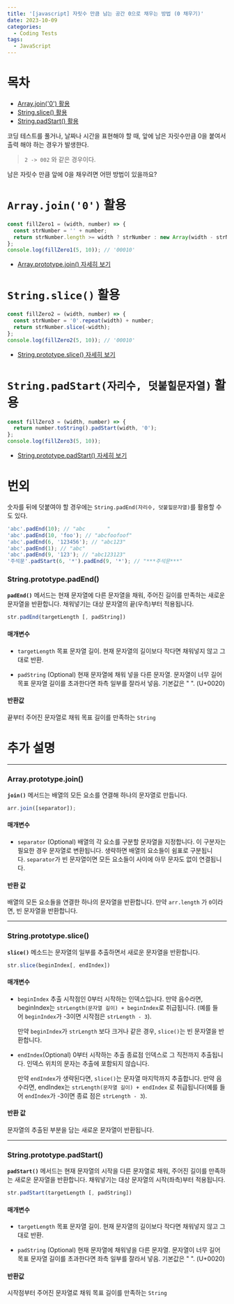 ```yaml
---
title: '[javascript] 자릿수 만큼 남는 공간 0으로 채우는 방법 (0 채우기)'
date: 2023-10-09
categories:
  - Coding Tests
tags:
  - JavaScript
---
```


# 목차

- [Array.join('0') 활용](#arrayjoin0-활용)
- [String.slice() 활용](#stringslice-활용)
- [String.padStart() 활용](#stringpadstart자리수-덧붙힐문자열-활용)

코딩 테스트를 풀거나, 날짜나 시간을 표현해야 할 때, 앞에 남은 자릿수만큼 0을 붙여서 출력 해야 하는 경우가 발생한다.

> `2 -> 002` 와 같은 경우이다.

남은 자릿수 만큼 앞에 0을 채우려면 어떤 방법이 있을까요?

# `Array.join('0')` 활용

```js
const fillZero1 = (width, number) => {
  const strNumber = '' + number;
  return strNumber.length >= width ? strNumber : new Array(width - strNumber.length + 1).join('0') + strNumber;
};
console.log(fillZero1(5, 10)); // '00010'
```

- [Array.prototype.join() 자세히 보기](#arrayprototypejoin)

# `String.slice()` 활용

```js
const fillZero2 = (width, number) => {
  const strNumber = '0'.repeat(width) + number;
  return strNumber.slice(-width);
};
console.log(fillZero2(5, 10)); // '00010'
```

- [String.prototype.slice() 자세히 보기](#stringprototypeslice)

# `String.padStart(자리수, 덧붙힐문자열)` 활용

```js
const fillZero3 = (width, number) => {
  return number.toString().padStart(width, '0');
};
console.log(fillZero3(5, 10));
```

- [String.prototype.padStart() 자세히 보기](#stringprototypepadStart)

# 번외

숫자를 뒤에 덧붙여야 할 경우에는 `String.padEnd(자리수, 덧붙힐문자열)`를 활용할 수도 있다.

```js
'abc'.padEnd(10); // "abc       "
'abc'.padEnd(10, 'foo'); // "abcfoofoof"
'abc'.padEnd(6, '123456'); // "abc123"
'abc'.padEnd(1); // "abc"
'abc'.padEnd(9, '123'); // "abc123123"
'주석문'.padStart(6, '*').padEnd(9, '*'); // "***주석문***"
```

### String.prototype.padEnd()

**`padEnd()`** 메서드는 현재 문자열에 다른 문자열을 채워, 주어진 길이를 만족하는 새로운 문자열을 반환합니다. 채워넣기는 대상 문자열의 끝(우측)부터 적용됩니다.

```js
str.padEnd(targetLength [, padString])
```

#### 매개변수

- `targetLength` 목표 문자열 길이. 현재 문자열의 길이보다 작다면 채워넣지 않고 그대로 반환.

- `padString` (Optional) 현재 문자열에 채워 넣을 다른 문자열. 문자열이 너무 길어 목표 문자열 길이를 초과한다면 좌측 일부를 잘라서 넣음. 기본값은 " ". (U+0020)

#### 반환값

끝부터 주어진 문자열로 채워 목표 길이를 만족하는 `String`

# 추가 설명

---

### Array.prototype.join()

**`join()`** 메서드는 배열의 모든 요소를 연결해 하나의 문자열로 만듭니다.

```js
arr.join([separator]);
```

#### 매개변수

- `separator` (Optional) 배열의 각 요소를 구분할 문자열을 지정합니다. 이 구분자는 필요한 경우 문자열로 변환됩니다. 생략하면 배열의 요소들이 쉼표로 구분됩니다. `separator`가 빈 문자열이면 모든 요소들이 사이에 아무 문자도 없이 연결됩니다.

#### 반환 값

배열의 모든 요소들을 연결한 하나의 문자열을 반환합니다. 만약 `arr.length` 가 `0`이라면, 빈 문자열을 반환합니다.

---

### String.prototype.slice()

**`slice()`** 메소드는 문자열의 일부를 추출하면서 새로운 문자열을 반환합니다.

```js
str.slice(beginIndex[, endIndex])
```

#### 매개변수

- `beginIndex` 추출 시작점인 0부터 시작하는 인덱스입니다. 만약 음수라면, beginIndex는 `strLength(문자열 길이) + beginIndex`로 취급됩니다. (예를 들어 `beginIndex`가 -3이면 시작점은 `strLength - 3`).

  만약 `beginIndex`가 `strLength` 보다 크거나 같은 경우, `slice()`는 빈 문자열을 반환합니다.

- `endIndex`(Optional) 0부터 시작하는 추출 종료점 인덱스로 그 직전까지 추출됩니다. 인덱스 위치의 문자는 추출에 포함되지 않습니다.

  만약 `endIndex`가 생략된다면, `slice()`는 문자열 마지막까지 추출합니다. 만약 음수라면, endIndex는 `strLength(문자열 길이) + endIndex` 로 취급됩니다(예를 들어 `endIndex`가 -3이면 종료 점은 `strLength - 3`).

#### 반환 값

문자열의 추출된 부분을 담는 새로운 문자열이 반환됩니다.

---

### String.prototype.padStart()

**`padStart()`** 메서드는 현재 문자열의 시작을 다른 문자열로 채워, 주어진 길이를 만족하는 새로운 문자열을 반환합니다. 채워넣기는 대상 문자열의 시작(좌측)부터 적용됩니다.

```js
str.padStart(targetLength [, padString])
```

#### 매개변수

- `targetLength` 목표 문자열 길이. 현재 문자열의 길이보다 작다면 채워넣지 않고 그대로 반환.

- `padString` (Optional) 현재 문자열에 채워넣을 다른 문자열. 문자열이 너무 길어 목표 문자열 길이를 초과한다면 좌측 일부를 잘라서 넣음. 기본값은 " ". (U+0020)

#### 반환값

시작점부터 주어진 문자열로 채워 목표 길이를 만족하는 `String`
